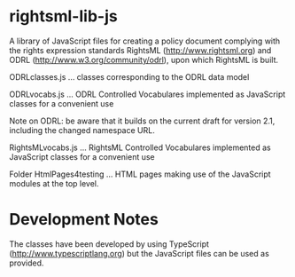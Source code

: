 rightsml-lib-js
===============

A library of JavaScript files for creating a policy document complying with the rights expression standards RightsML (http://www.rightsml.org) and ODRL (http://www.w3.org/community/odrl), upon which RightsML is built.

ODRLclasses.js ... classes corresponding to the ODRL data model 

ODRLvocabs.js ... ODRL Controlled Vocabulares implemented as JavaScript classes for a convenient use

Note on ODRL: be aware that it builds on the current draft for version 2.1, including the changed namespace URL.

RightsMLvocabs.js ... RightsML Controlled Vocabulares implemented as JavaScript classes for a convenient use

Folder HtmlPages4testing ... HTML pages making use of the JavaScript modules at the top level.

Development Notes
=====================
The classes have been developed by using TypeScript (http://www.typescriptlang.org) but the JavaScript files can be used as provided.


